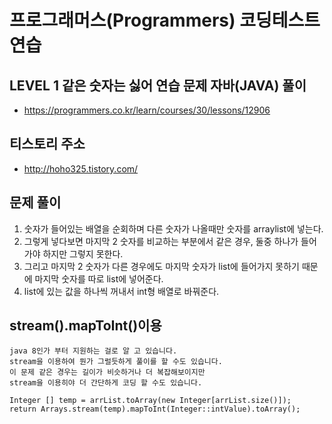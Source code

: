 # 프로그래머스(Programmers) 코딩테스트 연습
## LEVEL 1 같은 숫자는 싫어 연습 문제 자바(JAVA) 풀이
- https://programmers.co.kr/learn/courses/30/lessons/12906

## 티스토리 주소
- http://hoho325.tistory.com/



## 문제 풀이
1. 숫자가 들어있는 배열을 순회하며 다른 숫자가 나올때만 숫자를 arraylist에 넣는다.
2. 그렇게 넣다보면 마지막 2 숫자를 비교하는 부분에서 같은 경우, 둘중 하나가 들어가야 하지만 그렇지 못한다.
3. 그리고 마지막 2 숫자가 다른 경우에도 마지막 숫자가 list에 들어가지 못하기 때문에 마지막 숫자를 따로 list에 넣어준다.
4. list에 있는 값을 하나씩 꺼내서 int형 배열로 바꿔준다.

## stream().mapToInt()이용
```
java 8인가 부터 지원하는 걸로 알 고 있습니다.
stream을 이용하여 뭔가 그럴듯하게 풀이를 할 수도 있습니다.
이 문제 같은 경우는 길이가 비슷하거나 더 복잡해보이지만
stream을 이용히야 더 간단하게 코딩 할 수도 있습니다.

Integer [] temp = arrList.toArray(new Integer[arrList.size()]);
return Arrays.stream(temp).mapToInt(Integer::intValue).toArray();
```
